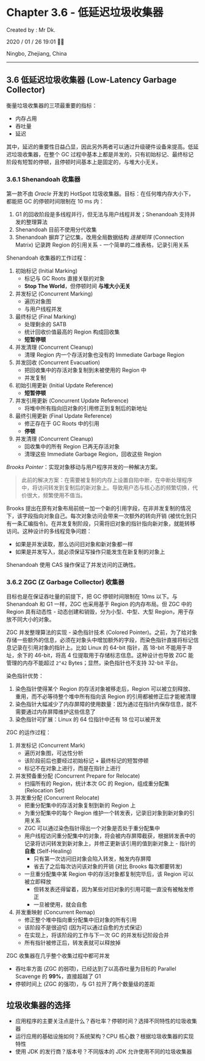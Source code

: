 # Chapter 3.6 - 低延迟垃圾收集器

Created by : Mr Dk.

2020 / 01 / 26 19:01 🧨🧧

Ningbo, Zhejiang, China

---

## 3.6 低延迟垃圾收集器 (Low-Latency Garbage Collector)

衡量垃圾收集器的三项最重要的指标：

- 内存占用
- 吞吐量
- 延迟

其中，延迟的重要性日益凸显，因此另外两者可以通过升级硬件设备来提高。低延迟垃圾收集器，在整个 GC 过程中基本上都是并发的，只有初始标记、最终标记阶段有短暂的停顿，且停顿时间基本上是固定的，与堆大小无关。

### 3.6.1 Shenandoah 收集器

第一款不由 _Oracle_ 开发的 HotSpot 垃圾收集器。目标：在任何堆内存大小下，都能把 GC 的停顿时间限制在 10 ms 内：

1. G1 的回收阶段是多线程并行，但无法与用户线程并发；Shenandoah 支持并发的整理算法
2. Shenandoah 目前不使用分代收集
3. Shenandoah 摒弃了记忆集，改用全局数据结构 _连接矩阵_ (Connection Matrix) 记录跨 Region 的引用关系 - 一个简单的二维表格，记录引用关系

Shenandoah 收集器的工作过程：

1. 初始标记 (Initial Marking)
   - 标记与 GC Roots 直接关联的对象
   - **Stop The World**，但停顿时间 **与堆大小无关**
2. 并发标记 (Concurrent Marking)
   - 遍历对象图
   - 与用户线程并发
3. 最终标记 (Final Marking)
   - 处理剩余的 SATB
   - 统计回收价值最高的 Region 构成回收集
   - **短暂停顿**
4. 并发清理 (Concurrent Cleanup)
   - 清理 Region 内一个存活对象也没有的 Immediate Garbage Region
5. 并发回收 (Concurrent Evacuation)
   - 把回收集中的存活对象复制到未被使用的 Region 中
   - 并发复制
6. 初始引用更新 (Initial Update Reference)
   - **短暂停顿**
7. 并发引用更新 (Concurrent Update Reference)
   - 将堆中所有指向旧对象的引用修正到复制后的新地址
8. 最终引用更新 (Final Update Reference)
   - 修正存在于 GC Roots 中的引用
   - **停顿**
9. 并发清理 (Concurrent Cleanup)
   - 回收集中的所有 Region 已再无存活对象
   - 清理这些 Immediate Garbage Region，回收这些 Region

_Brooks Pointer_：实现对象移动与用户程序并发的一种解决方案。

> 此前的解决方案：在需要被复制的内存上设置自陷中断，在中断处理程序中，将访问转发到复制后的新对象上。导致用户态与核心态的频繁切换，代价很大，频繁使用不值当。

Brooks 提出在原有对象布局前统一加一个新的引用字段，在非并发复制的情况下，该字段指向对象自己。每次对象访问会带来一次额外的转向开销 (被优化到只有一条汇编指令)。在并发复制阶段，只需将旧对象的指针指向新对象，就能转移访问。这种设计的多线程竞争问题：

- 如果是并发读取，那么访问旧对象和新对象都一样
- 如果是并发写入，就必须保证写操作只能发生在新复制的对象上

Shenandoah 使用 CAS 操作保证了并发访问的正确性。

### 3.6.2 ZGC (Z Garbage Collector) 收集器

目标也是在保证吞吐量的前提下，把 GC 停顿时间限制在 10ms 以下。与 Shenandoah 和 G1 一样，ZGC 也采用基于 Region 的内存布局。但 ZGC 中的 Region 具有动态性 - 动态创建和销毁，分为小型、中型、大型 Region，用于存放不同大小的对象。

ZGC 并发整理算法的实现 - 染色指针技术 (Colored Pointer)。之前，为了给对象存储一些额外的信息，必须在对象头中增加额外的字段，而染色指针直接将标记信息记录在引用对象的指针上。比如 Linux 的 64-bit 指针，高 18-bit 不能用于寻址，余下的 46-bit，将高 4 位提取用于存储标志信息。这种设计也导致 ZGC 能管理的内存不能超过 `2^42` Bytes；显然，染色指针也不支持 32-bit 平台。

染色指针优势：

1. 染色指针使得某个 Region 的存活对象被移走后，Region 可以被立刻释放、重用，而不必等待整个堆中所有指向该 Region 的引用都被修正后才能被清理
2. 染色指针大幅减少了内存屏障的使用数量：因为通过在指针内保存信息，就不需要通过内存屏障维护这些信息了
3. 染色指针可扩展：Linux 的 64 位指针中还有 18 位可以被开发

ZGC 的运作过程：

1. 并发标记 (Concurrent Mark)
   - 遍历对象图，可达性分析
   - 该阶段前后也要经过初始标记 + 最终标记的短暂停顿
   - 标记不在对象上进行，而是在指针上进行
2. 并发预备重分配 (Concurrent Prepare for Relocate)
   - 扫描所有的 Region，统计本次 GC 的 Region，组成重分配集 (Relocation Set)
3. 并发重分配 (Concurrent Relocate)
   - 把重分配集中的存活对象复制到新的 Region 上
   - 为重分配集中的每个 Region 维护一个转发表，记录旧对象到新对象的引用关系
   - ZGC 可以通过染色指针得出一个对象是否处于重分配集中
   - 用户线程访问重分配集中的对象，将会被内存屏障截获，根据转发表中的记录将访问转发到新对象上，并修正更新该引用的值到新对象上 - 指针的 **自愈** (Self-Healing)
     - 只有第一次访问旧对象会陷入转发，触发内存屏障
     - 省去了之后每次访问该对象的开销 (对比 Brooks 每次都要转发)
   - 一旦重分配集中某 Region 中的存活对象都复制完毕后，该 Region 可以被立即释放
     - 但转发表还得留着，因为某些对旧对象的引用可能一直没有被触发修正
     - 一旦被使用，就会自愈
4. 并发重映射 (Concurrent Remap)
   - 修正整个堆中指向重分配集中旧对象的所有引用
   - 该阶段不是很迫切 (因为可以通过自愈的方式保证)
   - 在实现上，将该阶段的工作与下一次 GC 的并发标记阶段合并
   - 所有指针被修正后，转发表就可以释放掉

ZGC 收集器在几乎整个收集过程中都可并发

- 吞吐率方面 (ZGC 的弱项)，已经达到了以高吞吐量为目标的 Parallel Scavenge 的 **99%**，直接超越了 G1
- 停顿时间上 (ZGC 的强项)，与 G1 拉开了两个数量级的差距

## 垃圾收集器的选择

- 应用程序的主要关注点是什么？吞吐率？停顿时间？选择不同特性的垃圾收集器
- 运行应用的基础设施如何？系统架构？CPU 核心数？根据垃圾收集器的实现特性
- 使用 JDK 的发行商？版本号？不同版本的 JDK 允许使用不同的垃圾收集器
